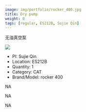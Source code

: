 ```yaml
---
image: img/portfolio/rocker_400.jpg
title: Dry pump
weight: 0
tags: [regular, ES212B, Sujie Qin]
---
```


无油真空泵

<!--more-->

![](../../img/portfolio/rocker_400.jpg)

- PI: Sujie Qin
- Location: ES212B
- Quantity: 1
- Category: CAT
- Brand/Model: rocker 400

NA

NA

NA
